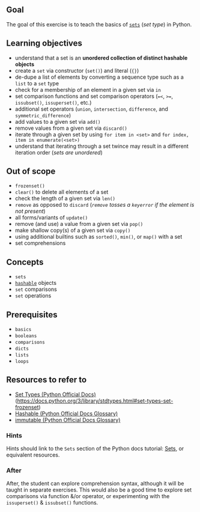 ## Goal

The goal of this exercise is to teach the basics of [`sets`][set type] (_set type_) in Python.

## Learning objectives

- understand that a set is an **unordered collection of distinct hashable objects**
- create a `set` via constructor (`set()`) and literal (`{}`)
- de-dupe a list of elements by converting a sequence type such as a `list` to a `set` type
- check for a membership of an element in a given set via `in`
- set comparison functions and set comparison operators (`=<`, `>=`, `issubset()`, `issuperset()`, etc.)
- additional set operators (`union`, `intersection`, `difference`, and `symmetric_difference`)
- add values to a given set via `add()`
- remove values from a given set via `discard()`
- iterate through a given set by using `for item in <set>` and `for index, item in enumerate(<set>)`
- understand that iterating through a set twince may result in a different iteration order (_sets are unordered_)

## Out of scope

- `frozenset()`
- `clear()` to delete all elements of a set
- check the length of a given set via `len()`
- `remove` as opposed to `discard` (_`remove` tosses a `keyerror` if the element is not present_)
- all forms/variants of `update()`
- remove (and use) a value from a given set via `pop()`
- make shallow copy(s) of a given set via `copy()`
- using additional builtins such as `sorted()`, `min()`, or `map()` with a set
- set comprehensions

## Concepts

- `sets`
- [`hashable`][term-hashable] objects
- `set` comparisons
- `set` operations

## Prerequisites

- `basics`
- `booleans`
- `comparisons`
- `dicts`
- `lists`
- `loops`

## Resources to refer to

- [Set Types (Python Official Docs)][set types](https://docs.python.org/3/library/stdtypes.html#set-types-set-frozenset)
- [Hashable (Python Official Docs Glossary)][term-hashable]
- [immutable (Python Official Docs Glossary)][term-immutable]

### Hints

Hints should link to the `Sets` section of the Python docs tutorial: [Sets][sets-tutorial], or equivalent resources.

### After

After, the student can explore comprehension syntax, although it will be taught in separate exercises. This would also be a good time to explore set comparisons via function &/or operator, or experimenting with the `issuperset()` & `issubset()` functions.

[set type]: https://github.com/exercism/v3/blob/master/languages/python/reference/concepts/builtin_types/set.md
[set types]: https://docs.python.org/3/library/stdtypes.html#set-types-set-frozenset
[sets-tutorial]: https://docs.python.org/3/tutorial/datastructures.html#sets
[term-hashable]: https://docs.python.org/3/glossary.html#term-hashable
[term-immutable]: https://docs.python.org/3/glossary.html#term-immutable

